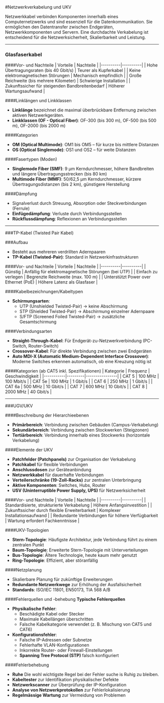 #Netzwerkverkabelung und UKV

Netzwerkkabel verbinden Komponenten innerhalb eines Computernetzwerks und sind essenziell für die Datenkommunikation. Sie ermöglichen den Datentransfer zwischen Endgeräten, Netzwerkkomponenten und Servern. Eine durchdachte Verkabelung ist entscheidend für die Netzwerksicherheit, Skalierbarkeit und Leistung.

---

### Glasfaserkabel

####Vor- und Nachteile
| Vorteile | Nachteile |
|----------|----------|
| Hohe Übertragungsraten (bis 40 Gbit/s) | Teurer als Kupferkabel |
| Keine elektromagnetischen Störungen | Mechanisch empfindlich |
| Große Reichweite (bis mehrere Kilometer) | Schwierige Installation |
| Zukunftssicher für steigenden Bandbreitenbedarf | Höherer Wartungsaufwand |

####Linklängen und Linkklassen
- **Linklänge** bezeichnet die maximal überbrückbare Entfernung zwischen aktiven Netzwerkgeräten.
- **Linkklassen (OF - Optical Fiber)**: OF-300 (bis 300 m), OF-500 (bis 500 m), OF-2000 (bis 2000 m)

####Kategorien
- **OM (Optical Multimode)**: OM1 bis OM5 – für kurze bis mittlere Distanzen
- **OS (Optical Singlemode)**: OS1 und OS2 – für weite Distanzen

####Fasertypen (Moden)
- **Singlemode Fiber (SMF)**: 9 µm Kerndurchmesser, höhere Bandbreiten und längere Übertragungsstrecken (bis 80 km)
- **Multimode Fiber (MMF)**: 50/62,5 µm Kerndurchmesser, kürzere Übertragungsdistanzen (bis 2 km), günstigere Herstellung

####Dämpfung 
- Signalverlust durch Streuung, Absorption oder Steckverbindungen (Ferrule)
- **Einfügedämpfung**: Verluste durch Verbindungsstellen
- **Rückflussdämpfung**: Reflexionen an Verbindungsstellen

---

###TP-Kabel (Twisted Pair Kabel)

###Aufbau
- Besteht aus mehreren verdrillten Adernpaaren
- **TP-Kabel (Twisted-Pair)**: Standard in Netzwerkinfrastrukturen

####Vor- und Nachteile
| Vorteile | Nachteile |
|----------|----------|
| Günstig | Anfällig für elektromagnetische Störungen (bei UTP) |
| Einfach zu verlegen | Begrenzte Reichweite (max. 100 m) |
| Unterstützt Power over Ethernet (PoE) | Höhere Latenz als Glasfaser |

####Kabelbezeichnungen/Kabeltypen
- **Schirmungsarten**:
  - UTP (Unshielded Twisted-Pair) → keine Abschirmung
  - STP (Shielded Twisted-Pair) → Abschirmung einzelner Adernpaare
  - S/FTP (Screened Foiled Twisted-Pair) → zusätzliche Gesamtschirmung

####Verbindungsarten
- **Straight-Through-Kabel**: Für Endgerät-zu-Netzwerkverbindung (PC-Switch, Router-Switch)
- **Crossover-Kabel**: Für direkte Verbindung zwischen zwei Endgeräten
- **Auto MDI-X (Automatic Medium-Dependent Interface Crossover)**: Moderne Switches erkennen automatisch, ob eine Kreuzung nötig ist

####Kategorien (ab CAT5 inkl. Spezifikationen)
| Kategorie | Frequenz | Geschwindigkeit |
|-----------|---------|----------------|
| CAT 5 | 100 MHz | 100 Mbit/s |
| CAT 5e | 100 MHz | 1 Gbit/s |
| CAT 6 | 250 MHz | 1 Gbit/s |
| CAT 6a | 500 MHz | 10 Gbit/s |
| CAT 7 | 600 MHz | 10 Gbit/s |
| CAT 8 | 2000 MHz | 40 Gbit/s |

---

###UGV/UKV

####Beschreibung der Hierarchieebenen 
- **Primärbereich**: Verbindung zwischen Gebäuden (Campus-Verkabelung)
- **Sekundärbereich**: Verbindung zwischen Stockwerken (Steigzonen)
- **Tertiärbereich**: Verbindung innerhalb eines Stockwerks (horizontale Verkabelung)

####Elemente der UKV
- **Patchfelder (Patchpanels)** zur Organisation der Verkabelung
- **Patchkabel** für flexible Verbindungen
- **Anschlussdosen** zur Geräteanbindung
- **Netzwerkkabel** für dauerhafte Verbindungen
- **Verteilerschränke (19-Zoll-Racks)** zur zentralen Unterbringung
- **Aktive Komponenten**: Switches, Hubs, Router
- **USV (Uninterruptible Power Supply, UPS)** für Netzwerksicherheit

####Vor- und Nachteile
| Vorteile | Nachteile |
|----------|----------|
| Standardisierte, strukturierte Verkabelung | Höhere Anfangsinvestition |
| Zukunftssicher durch flexible Erweiterbarkeit | Komplexer Installationsaufwand |
| Redundante Verbindungen für höhere Verfügbarkeit | Wartung erfordert Fachkenntnisse |

####UKV-Topologien
- **Stern-Topologie**: Häufigste Architektur, jede Verbindung führt zu einem zentralen Punkt
- **Baum-Topologie**: Erweiterte Stern-Topologie mit Unterverteilungen
- **Bus-Topologie**: Ältere Technologie, heute kaum mehr genutzt
- **Ring-Topologie**: Effizient, aber störanfällig

####Netzplanung
- Skalierbare Planung für zukünftige Erweiterungen
- **Redundante Netzwerkwege** zur Erhöhung der Ausfallsicherheit
- **Standards**: ISO/IEC 11801, EN50173, TIA 568 A/B

####Fehlerquellen und -behebung
**Typische Fehlerquellen**  
- **Physikalische Fehler**:
  - Beschädigte Kabel oder Stecker
  - Maximale Kabellängen überschritten
  - Falsche Kabelkategorie verwendet (z. B. Mischung von CAT5 und CAT6)
- **Konfigurationsfehler**:
  - Falsche IP-Adressen oder Subnetze
  - Fehlerhafte VLAN-Konfigurationen
  - Inkorrekte Router- oder Firewall-Einstellungen
  - **Spanning Tree Protocol (STP)** falsch konfiguriert

####Fehlerbehebung
- **Ruhe** Die wohl wichtigste Regel bei der Fehler suche is Ruhig zu bleiben.
- **Kabeltester** zur Identifikation physikalischer Defekte
- **Netzwerkscanner** zur Überprüfung der IP-Konfiguration
- **Analyse von Netzwerkprotokollen** zur Fehlerlokalisierung
- **Regelmässige Wartung** zur Vermeidung von Problemen  




